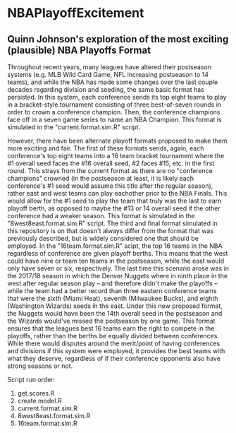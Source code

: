 # NBAPlayoffExcitement
## Quinn Johnson's exploration of the most exciting (plausible) NBA Playoffs Format

Throughout recent years, many leagues have altered their postseason systems (e.g. MLB Wild Card Game, NFL increasing postseason to 14 teams), and while the NBA has made some changes over the last couple decades regarding division and seeding, the same basic format has persisted. In this system, each conference sends its top eight teams to play in a bracket-style tournament consisting of three best-of-seven rounds in order to crown a conference champion. Then, the conference champions face off in a seven game series to name an NBA Champion. This format is simulated in the "current.format.sim.R" script.

However, there have been alternate playoff formats proposed to make them more exciting and fair. The first of these formats sends, again, each conference's top eight teams into a 16 team bracket tournament where the #1 overall seed faces the #16 overall seed, #2 faces #15, etc. in the first round. This strays from the current format as there are no "conference champions" crowned (in the postseason at least, it is likely each conference's #1 seed would assume this title after the regular season), rather east and west teams can play eachother prior to the NBA Finals. This would allow for the #1 seed to play the team that truly was the last to earn playoff berth, as opposed to maybe the #13 or 14 overall seed if the other conference had a weaker season. This format is simulated in the "8west8east.format.sim.R" script. The third and final format simulated in this repository is on that doesn't always differ from the format that was previously described, but is widely considered one that should be employed. In the "16team.format.sim.R" scipt, the top 16 teams in the NBA regardless of conference are given playoff berths. This means that the west could have nine or team ten teams in the postseason, while the east would only have seven or six, respectively. The last time this scenario arose was in the 2017/18 season in which the Denver Nuggets where in ninth place in the west after regular season play – and therefore didn't make the playoffs – while the team had a better record than three eastern conference teams that were the sixth (Miami Heat), seventh (Milwaukee Bucks), and eighth (Washington Wizards) seeds in the east. Under this new proposed format, the Nuggets would have been the 14th overall seed in the postseason and the Wizards would've missed the postseason by one game. This format ensures that the leagues best 16 teams earn the right to compete in the playoffs, rather than the berths be equally divided between conferences. While there would disputes around the merit/point of having conferences and divisions if this system were employed, it provides the best teams with what they deserve, regardless of if their conference opponents also have strong seasons or not.

Script run order:
1. get.scores.R
2. create.model.R
3. current.format.sim.R
4. 8west8east.format.sim.R
5. 16team.format.sim.R
